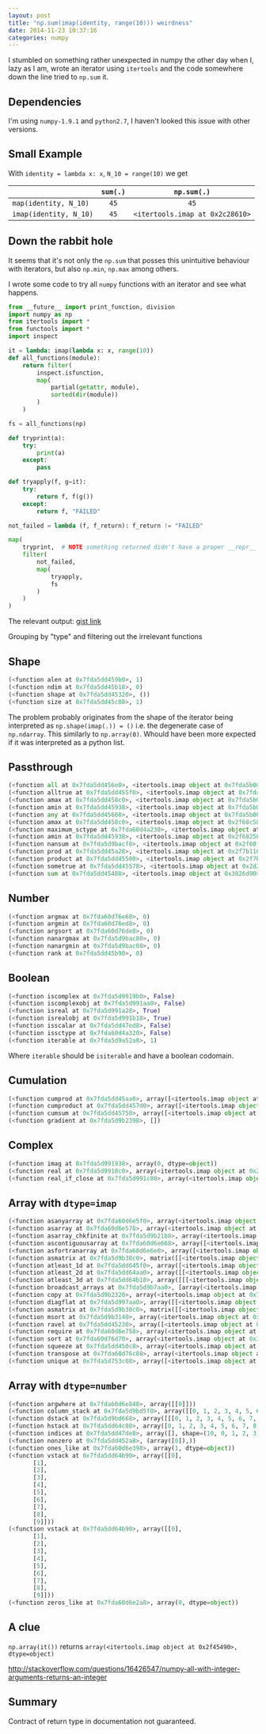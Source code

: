 ```yaml
---
layout: post
title: "np.sum(imap(identity, range(10))) weirdness"
date: 2014-11-23 10:37:16
categories: numpy
---
```


I stumbled on something rather unexpected in numpy the other day when I, lazy as
I am, wrote an iterator using ``itertools`` and the code somewhere down the line
tried to ``np.sum`` it.


Dependencies
------------
I'm using ``numpy-1.9.1`` and ``python2.7``, I haven't looked this issue with other versions.


Small Example
-------------

With ``identity = lambda x: x``, ``N_10 = range(10)`` we get

|   | ``sum(.)``  | ``np.sum(.)``  |
|---|:-:|:-:|
| ``map(identity, N_10)`` | ``45``  | ``45`` |
| ``imap(identity, N_10)``| ``45``  | ``<itertools.imap at 0x2c28610>`` |


Down the rabbit hole
--------------------

It seems that it's not only the ``np.sum`` that posses this unintuitive behaviour
with iterators, but also ``np.min``, ``np.max`` among others.

I wrote some code to try all ``numpy`` functions with an iterator and see what
happens.

~~~ python
from __future__ import print_function, division
import numpy as np
from itertools import *
from functools import *
import inspect

it = lambda: imap(lambda x: x, range(10))
def all_functions(module):
    return filter(
        inspect.isfunction,
        map(
            partial(getattr, module),
            sorted(dir(module))
        )
    )

fs = all_functions(np)

def tryprint(a):
    try:
        print(a)
    except:
        pass

def tryapply(f, g=it):
    try:
        return f, f(g())
    except:
        return f, "FAILED"

not_failed = lambda (f, f_return): f_return != "FAILED"

map(
    tryprint,  # NOTE something returned didn't have a proper __repr__ (otherwise just print)
    filter(
        not_failed,
        map(
            tryapply,
            fs
        )
    )
)

~~~

The relevant output:
[gist link](https://gist.github.com/Jim-Holmstroem/00758f5ebe0d2bd7537e)

Grouping by "type" and filtering out the irrelevant functions

Shape
-----
~~~ python
(<function alen at 0x7fda5dd459b0>, 1)
(<function ndim at 0x7fda5dd45b18>, 0)
(<function shape at 0x7fda5dd45320>, ())
(<function size at 0x7fda5dd45c08>, 1)

~~~

The problem probably originates from the shape of the iterator being interpreted
as ``np.shape(imap(.)) = ()`` i.e. the degenerate case of ``np.ndarray``. This
similarly to ``np.array(0)``. Whould have been more expected if it was interpreted
as a python list.

Passthrough
-----------
~~~ python
(<function all at 0x7fda5dd456e0>, <itertools.imap object at 0x7fda5b002210>)
(<function alltrue at 0x7fda5dd455f0>, <itertools.imap object at 0x7fda5b002250>)
(<function amax at 0x7fda5dd458c0>, <itertools.imap object at 0x7fda5b002310>)
(<function amin at 0x7fda5dd45938>, <itertools.imap object at 0x7fda5b002390>)
(<function any at 0x7fda5dd45668>, <itertools.imap object at 0x7fda5b0023d0>)
(<function amax at 0x7fda5dd458c0>, <itertools.imap object at 0x2f68c50>)
(<function maximum_sctype at 0x7fda60d4a230>, <itertools.imap object at 0x2f68950>)
(<function amin at 0x7fda5dd45938>, <itertools.imap object at 0x2f68250>)
(<function nansum at 0x7fda5d9bacf8>, <itertools.imap object at 0x2f68f10>)
(<function prod at 0x7fda5dd45a28>, <itertools.imap object at 0x2f7b110>)
(<function product at 0x7fda5dd45500>, <itertools.imap object at 0x2f7b410>)
(<function sometrue at 0x7fda5dd45578>, <itertools.imap object at 0x2d2f410>)
(<function sum at 0x7fda5dd45488>, <itertools.imap object at 0x3026d90>)

~~~


Number
------
~~~ python
(<function argmax at 0x7fda60d76e60>, 0)
(<function argmin at 0x7fda60d76ed8>, 0)
(<function argsort at 0x7fda60d76de8>, 0)
(<function nanargmax at 0x7fda5d9bac80>, 0)
(<function nanargmin at 0x7fda5d9bac08>, 0)
(<function rank at 0x7fda5dd45b90>, 0)

~~~

Boolean
-------
~~~ python
(<function iscomplex at 0x7fda5d9919b0>, False)
(<function iscomplexobj at 0x7fda5d991aa0>, False)
(<function isreal at 0x7fda5d991a28>, True)
(<function isrealobj at 0x7fda5d991b18>, True)
(<function isscalar at 0x7fda5dd47ed8>, False)
(<function issctype at 0x7fda60d4a320>, False)
(<function iterable at 0x7fda5d9a52a8>, 1)

~~~

Where ``iterable`` should be ``isiterable`` and have a boolean codomain.

Cumulation
----------
~~~ python
(<function cumprod at 0x7fda5dd45aa0>, array([<itertools.imap object at 0x7fda5b002c50>], dtype=object))
(<function cumproduct at 0x7fda5dd457d0>, array([<itertools.imap object at 0x7fda5afae050>], dtype=object))
(<function cumsum at 0x7fda5dd45758>, array([<itertools.imap object at 0x7fda5afae110>], dtype=object))
(<function gradient at 0x7fda5d9b2398>, [])

~~~

Complex
-------
~~~ python
(<function imag at 0x7fda5d991938>, array(0, dtype=object))
(<function real at 0x7fda5d9918c0>, array(<itertools.imap object at 0x2d2f0d0>, dtype=object))
(<function real_if_close at 0x7fda5d991c80>, array(<itertools.imap object at 0x2d2f150>, dtype=object))

~~~

Array with ``dtype=imap``
-------------------------
~~~ python
(<function asanyarray at 0x7fda60d6e5f0>, array(<itertools.imap object at 0x7fda5b002450>, dtype=object))
(<function asarray at 0x7fda60d6e578>, array(<itertools.imap object at 0x7fda5b002590>, dtype=object))
(<function asarray_chkfinite at 0x7fda5d9b21b8>, array(<itertools.imap object at 0x7fda5b002610>, dtype=object))
(<function ascontiguousarray at 0x7fda60d6e668>, array([<itertools.imap object at 0x7fda5b002690>], dtype=object))
(<function asfortranarray at 0x7fda60d6e6e0>, array([<itertools.imap object at 0x7fda5b0026d0>], dtype=object))
(<function asmatrix at 0x7fda5d9b38c0>, matrix([[<itertools.imap object at 0x7fda5b002790>]], dtype=object))
(<function atleast_1d at 0x7fda5dd645f0>, array([<itertools.imap object at 0x7fda5b002890>], dtype=object))
(<function atleast_2d at 0x7fda5dd64aa0>, array([[<itertools.imap object at 0x7fda5b002950>]], dtype=object))
(<function atleast_3d at 0x7fda5dd64b18>, array([[[<itertools.imap object at 0x7fda5b0029d0>]]], dtype=object))
(<function broadcast_arrays at 0x7fda5d9b7aa0>, [array(<itertools.imap object at 0x7fda5b002a90>, dtype=object)])
(<function copy at 0x7fda5d9b2320>, array(<itertools.imap object at 0x7fda5b002b50>, dtype=object))
(<function diagflat at 0x7fda5d997aa0>, array([[<itertools.imap object at 0x7fda5afae290>]], dtype=object))
(<function asmatrix at 0x7fda5d9b38c0>, matrix([[<itertools.imap object at 0x7fda5afae410>]], dtype=object))
(<function msort at 0x7fda5d9b3140>, array(<itertools.imap object at 0x2f68e90>, dtype=object))
(<function ravel at 0x7fda5dd45230>, array([<itertools.imap object at 0x2f7b610>], dtype=object))
(<function require at 0x7fda60d6e758>, array(<itertools.imap object at 0x2d2f190>, dtype=object))
(<function sort at 0x7fda60d76d70>, array(<itertools.imap object at 0x33a7890>, dtype=object))
(<function squeeze at 0x7fda5dd450c8>, array(<itertools.imap object at 0x30cbd90>, dtype=object))
(<function transpose at 0x7fda60d76c08>, array(<itertools.imap object at 0x3026d10>, dtype=object))
(<function unique at 0x7fda5d753c08>, array([<itertools.imap object at 0x3026bd0>], dtype=object))

~~~

Array with ``dtype=number``
---------------------------
~~~ python
(<function argwhere at 0x7fda60d6e848>, array([[0]]))
(<function column_stack at 0x7fda5d9bd5f0>, array([[0, 1, 2, 3, 4, 5, 6, 7, 8, 9]]))
(<function dstack at 0x7fda5d9bd668>, array([[[0, 1, 2, 3, 4, 5, 6, 7, 8, 9]]]))
(<function hstack at 0x7fda5dd64c08>, array([0, 1, 2, 3, 4, 5, 6, 7, 8, 9]))
(<function indices at 0x7fda5dd47de8>, array([], shape=(10, 0, 1, 2, 3, 4, 5, 6, 7, 8, 9), dtype=int64))
(<function nonzero at 0x7fda5dd452a8>, (array([0]),))
(<function ones_like at 0x7fda60d6e398>, array(1, dtype=object))
(<function vstack at 0x7fda5dd64b90>, array([[0],
       [1],
       [2],
       [3],
       [4],
       [5],
       [6],
       [7],
       [8],
       [9]]))
(<function vstack at 0x7fda5dd64b90>, array([[0],
       [1],
       [2],
       [3],
       [4],
       [5],
       [6],
       [7],
       [8],
       [9]]))
(<function zeros_like at 0x7fda60d6e2a8>, array(0, dtype=object))

~~~

A clue
------

``np.array(it())`` returns ``array(<itertools.imap object at 0x2f45490>, dtype=object)``

http://stackoverflow.com/questions/16426547/numpy-all-with-integer-arguments-returns-an-integer


Summary
-------
Contract of return type in documentation not guaranteed.

